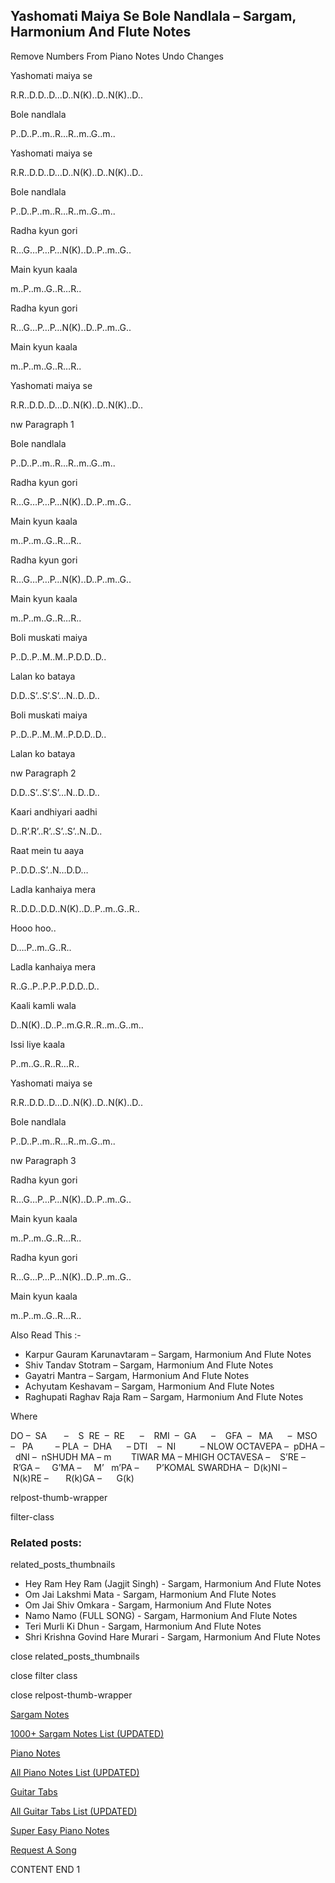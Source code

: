 
## Yashomati Maiya Se Bole Nandlala – Sargam, Harmonium And Flute Notes

Remove Numbers From Piano Notes
Undo Changes

Yashomati maiya se

R.R..D.D..D…D..N(K)..D..N(K)..D..

Bole nandlala

P..D..P..m..R…R..m..G..m..

Yashomati maiya se

R.R..D.D..D…D..N(K)..D..N(K)..D..

Bole nandlala

P..D..P..m..R…R..m..G..m..

Radha kyun gori

R…G…P…P…N(K)..D..P..m..G..

Main kyun kaala

m..P..m..G..R…R..

Radha kyun gori

R…G…P…P…N(K)..D..P..m..G..

Main kyun kaala

m..P..m..G..R…R..

Yashomati maiya se

R.R..D.D..D…D..N(K)..D..N(K)..D..

nw Paragraph 1

Bole nandlala

P..D..P..m..R…R..m..G..m..

Radha kyun gori

R…G…P…P…N(K)..D..P..m..G..

Main kyun kaala

m..P..m..G..R…R..

Radha kyun gori

R…G…P…P…N(K)..D..P..m..G..

Main kyun kaala

m..P..m..G..R…R..

Boli muskati maiya

P..D..P..M..M..P.D.D..D..

Lalan ko bataya

D.D..S’..S’.S’…N..D..D..

Boli muskati maiya

P..D..P..M..M..P.D.D..D..

Lalan ko bataya

nw Paragraph 2

D.D..S’..S’.S’…N..D..D..

Kaari andhiyari aadhi

D..R’.R’..R’..S’..S’..N..D..

Raat mein tu aaya

P..D.D..S’..N…D.D…

Ladla kanhaiya mera

R..D.D..D.D..N(K)..D..P..m..G..R..

Hooo hoo..

D….P..m..G..R..

Ladla kanhaiya mera

R..G..P..P.P..P.D.D..D..

Kaali kamli wala

D..N(K)..D..P..m.G.R..R..m..G..m..

Issi liye kaala

P..m..G..R..R…R..

Yashomati maiya se

R.R..D.D..D…D..N(K)..D..N(K)..D..

Bole nandlala

P..D..P..m..R…R..m..G..m..

nw Paragraph 3

Radha kyun gori

R…G…P…P…N(K)..D..P..m..G..

Main kyun kaala

m..P..m..G..R…R..

Radha kyun gori

R…G…P…P…N(K)..D..P..m..G..

Main kyun kaala

m..P..m..G..R…R..

Also Read This :-

* Karpur Gauram Karunavtaram – Sargam, Harmonium And Flute Notes
* Shiv Tandav Stotram – Sargam, Harmonium And Flute Notes
* Gayatri Mantra – Sargam, Harmonium And Flute Notes
* Achyutam Keshavam – Sargam, Harmonium And Flute Notes
* Raghupati Raghav Raja Ram – Sargam, Harmonium And Flute Notes

Where

DO –  SA       –    S  RE  –  RE      –    RMI  –  GA      –    GFA  –   MA      –  MSO  –   PA         – PLA  –  DHA      – DTI    –  NI          – NLOW OCTAVEPA –  pDHA –  dNI –  nSHUDH MA – m        TIWAR MA – MHIGH OCTAVESA –    S’RE –     R’GA –     G’MA –     M’   m’PA –       P’KOMAL SWARDHA –  D(k)NI –       N(k)RE –       R(k)GA –      G(k)

relpost-thumb-wrapper

filter-class

### Related posts:

related_posts_thumbnails

* Hey Ram Hey Ram (Jagjit Singh) - Sargam, Harmonium And Flute Notes
* Om Jai Lakshmi Mata - Sargam, Harmonium And Flute Notes
* Om Jai Shiv Omkara - Sargam, Harmonium And Flute Notes
* Namo Namo (FULL SONG) - Sargam, Harmonium And Flute Notes
* Teri Murli Ki Dhun - Sargam, Harmonium And Flute Notes
* Shri Krishna Govind Hare Murari - Sargam, Harmonium And Flute Notes

close related_posts_thumbnails

close filter class

close relpost-thumb-wrapper

[Sargam Notes](https://www.notationsworld.com/sargam-notes.html)

[1000+ Sargam Notes List (UPDATED)](https://www.notationsworld.com/all-songs-list-sargam-notes.html)

[Piano Notes](https://www.notationsworld.com/piano-notes.html)

[All Piano Notes List (UPDATED)](https://www.notationsworld.com/all-songs-list-piano-notes.html)

[Guitar Tabs](https://www.notationsworld.com/guitar-tabs.html)

[All Guitar Tabs List (UPDATED)](https://www.notationsworld.com/all-songs-list-guitar-tabs.html)

[Super Easy Piano Notes](https://studywall.in/)

[Request A Song](https://www.notationsworld.com/request-a-song.html)

CONTENT END 1

